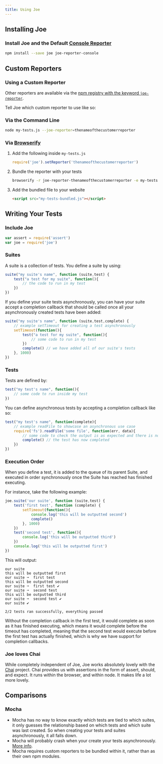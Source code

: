 ```yaml
---
title: Using Joe
---
```



## Installing Joe

### Install Joe and the Default [Console Reporter](http://npmjs.org/package/joe-reporter-console)

``` bash
npm install --save joe joe-reporter-console
```


## Custom Reporters

### Using a Custom Reporter

Other reporters are available via the [npm registry with the keyword `joe-reporter`](https://npmjs.org/browse/keyword/joe-reporter).

Tell Joe which custom reporter to use like so:

### Via the Command Line

``` bash
node my-tests.js --joe-reporter=thenameofthecustomerreporter
```

### Via [Browserify](http://browserify.org/)

1. Add the following inside `my-tests.js`

	``` javascript
	require('joe').setReporter('thenameofthecustomerreporter')
	```

2. Bundle the reporter with your tests

	``` bash
	browserify -r joe-reporter-thenameofthecustomerreporter -e my-tests.js > my-tests-bundled.js 
	```

3. Add the bundled file to your website

	``` html
	<script src="my-tests-bundled.js"></script>
	```



## Writing Your Tests

### Include Joe

``` javascript
var assert = require('assert')
var joe = require('joe')
```

### Suites
A suite is a collection of tests. You define a suite by using:

``` javascript
suite("my suite's name", function (suite,test) {
	test("a test for my suite", function(){
		// the code to run in my test
	})
})
```

If you define your suite tests asynchronously, you can have your suite accept a completion callback that should be called once all your asynchronously created tests have been added:

``` javascript
suite("my suite's name", function (suite,test,complete) {
	// example setTimeout for creating a test asynchronously
	setTimeout(function(){
		test("a test for my suite", function(){
			// some code to run in my test
		})
		complete() // we have added all of our suite's tests
	}, 1000)
})
```


### Tests
Tests are defined by:

``` javascript
test("my test's name", function(){
	// some code to run inside my test
})
```

You can define asynchronous tests by accepting a completion callback like so:

``` javascript
test("my test's name", function(complete){
	// example readFile to showcase an asynchronous use case
	require('fs').readFile('some file', function(err, data){
		// some code to check the output is as expected and there is no error
		complete() // the test has now completed
	})
})
```


### Execution Order
When you define a test, it is added to the queue of its parent Suite, and executed in order synchronously once the Suite has reached has finished executing.

For instance, take the following example:

``` javascript
joe.suite('our suite', function (suite,test) {
	test('first test', function (complete) {
		setTimeout(function(){
			console.log('this will be outputted second')
			complete()
		}, 1000)
	})
	test('second test', function(){
		console.log('this will be outputted third')
	})
	console.log('this will be outputted first')
})
```

This will output:

```
our suite
this will be outputted first
our suite ➞  first test
this will be outputted second
our suite ➞  first test ✔
our suite ➞  second test
this will be outputted third
our suite ➞  second test ✔
our suite ✔

2/2 tests ran successfully, everything passed
```

Without the completion callback in the first test, it would complete as soon as it has finished executing, which means it would complete before the timeout has completed, meaning that the second test would execute before the first test has actually finished, which is why we have support for completion callbacks.

### Joe loves Chai
While completely independent of Joe, Joe works absolutely lovely with the [Chai](http://chaijs.com/) project. Chai provides us with assertions in the form of assert, should, and expect. It runs within the browser, and within node. It makes life a lot more lovely.


## Comparisons

### Mocha

- Mocha has no way to know exactly which tests are tied to which suites, it only guesses the relationship based on which tests and which suite was last created. So when creating your tests and suites asynchronously, it all falls down.
- Mocha will probably crash when your create your tests asynchronously. [More info](https://gist.github.com/2306572).
- Mocha requires custom reporters to be bundled within it, rather than as their own npm modules.

